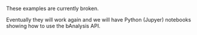 These examples are currently broken.

Eventually they will work again and we will have Python (Jupyer) notebooks showing how to use the bAnalysis API.
